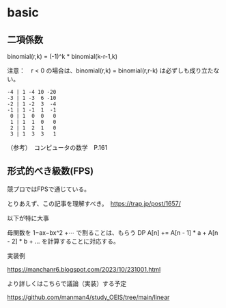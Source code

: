 # basic

## 二項係数

binomial(r,k) = (-1)^k * binomial(k-r-1,k)

注意：　r < 0 の場合は、binomial(r,k) = binomial(r,r-k) は必ずしも成り立たない。


```PARI
-4 | 1 -4 10 -20
-3 | 1 -3  6 -10
-2 | 1 -2  3  -4
-1 | 1 -1  1  -1
 0 | 1  0  0   0
 1 | 1  1  0   0
 2 | 1  2  1   0
 3 | 1  3  3   1
```

（参考）　コンピュータの数学　P.161


## 形式的べき級数(FPS)

競プロではFPSで通じている。

とりあえず、この記事を理解すべき。　https://trap.jp/post/1657/

以下が特に大事

母関数を 1−ax−bx^2 +⋯ で割ることは、もらう DP A[n] += A[n - 1] * a + A[n - 2] * b + … を計算することに対応する。

実装例

https://manchanr6.blogspot.com/2023/10/231001.html

より詳しくはこちらで議論（実装）する予定

https://github.com/manman4/study_OEIS/tree/main/linear
